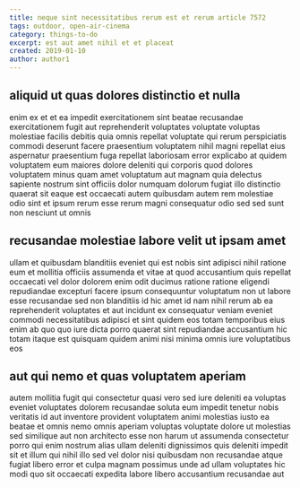 ```yaml
---
title: neque sint necessitatibus rerum est et rerum article 7572
tags: outdoor, open-air-cinema
category: things-to-do
excerpt: est aut amet nihil et et placeat
created: 2019-01-10
author: author1
---
```


## aliquid ut quas dolores distinctio et nulla

enim ex et et ea impedit exercitationem sint beatae recusandae exercitationem fugit aut reprehenderit voluptates voluptate voluptas molestiae facilis debitis quia omnis repellat voluptate qui rerum perspiciatis commodi deserunt facere praesentium voluptatem nihil magni repellat eius aspernatur praesentium fuga repellat laboriosam error explicabo at quidem voluptatem eum maiores dolore deleniti qui corporis quod dolores voluptatem minus quam amet voluptatum aut magnam quia delectus sapiente nostrum sint officiis dolor numquam dolorum fugiat illo distinctio quaerat sit eaque est occaecati autem quibusdam autem rem molestiae odio sint et ipsum rerum esse rerum magni consequatur odio sed sed sunt non nesciunt ut omnis

## recusandae molestiae labore velit ut ipsam amet

ullam et quibusdam blanditiis eveniet qui est nobis sint adipisci nihil ratione eum et mollitia officiis assumenda et vitae at quod accusantium quis repellat occaecati vel dolor dolorem enim odit ducimus ratione ratione eligendi repudiandae excepturi facere ipsum consequuntur voluptatum non ut labore esse recusandae sed non blanditiis id hic amet id nam nihil rerum ab ea reprehenderit voluptates et aut incidunt ex consequatur veniam eveniet commodi necessitatibus adipisci et sint quidem eos totam temporibus eius enim ab quo quo iure dicta porro quaerat sint repudiandae accusantium hic totam itaque est quisquam quidem animi nisi minima omnis iure voluptatibus eos

## aut qui nemo et quas voluptatem aperiam

autem mollitia fugit qui consectetur quasi vero sed iure deleniti ea voluptas eveniet voluptates dolorem recusandae soluta eum impedit tenetur nobis veritatis id aut inventore provident voluptatem animi molestias iusto ea beatae et omnis nemo omnis aperiam voluptas voluptate dolore ut molestias sed similique aut non architecto esse non harum ut assumenda consectetur porro qui enim nostrum alias ullam deleniti dignissimos quis deleniti impedit sit et illum qui nihil illo sed vel dolor nisi quibusdam non recusandae atque fugiat libero error et culpa magnam possimus unde ad ullam voluptates hic modi quo sit occaecati expedita labore libero accusantium recusandae aut
